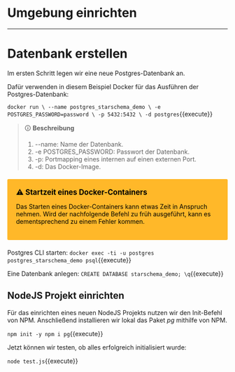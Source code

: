 # Umgebung einrichten
***

# Datenbank erstellen

Im ersten Schritt legen wir eine neue Postgres-Datenbank an.

Dafür verwenden in diesem Beispiel Docker für das Ausführen der Postgres-Datenbank:

`docker run \
      --name postgres_starschema_demo \
      -e POSTGRES_PASSWORD=password \
      -p 5432:5432 \
      -d postgres`{{execute}}

> 🛈 **Beschreibung**<br>
> 1. --name: Name der Datenbank.
> 1. -e POSTGRES_PASSWORD: Passwort der Datenbank.
> 1. -p: Portmapping eines internen auf einen externen Port.
> 1. -d: Das Docker-Image.

<div style="background: #ffb829; width: 100%; border-radius: 3px; box-sizing: border-box; padding: 20px; margin: 20px 0; color: black">
    <div style="font-size: 120%; font-weight: bold; display: inline; position: relative">⚠</div>
    <div style="position: relative; display: inline; font-size: 120%; font-weight: bold">Startzeit eines Docker-Containers</div>
    <p>Das Starten eines Docker-Containers kann etwas Zeit in Anspruch nehmen. Wird der nachfolgende Befehl zu früh ausgeführt, kann es dementsprechend zu einem Fehler kommen.</p>
</div>

Postgres CLI starten:
`docker exec -ti -u postgres postgres_starschema_demo psql`{{execute}}

Eine Datenbank anlegen:
`CREATE DATABASE starschema_demo; \q`{{execute}}

## NodeJS Projekt einrichten

Für das einrichten eines neuen NodeJS Projekts nutzen wir den Init-Befehl von NPM. Anschließend installieren wir lokal das Paket *pg* mithilfe von NPM.

`npm init -y
npm i pg`{{execute}}

Jetzt können wir testen, ob alles erfolgreich initialisiert wurde:

`node test.js`{{execute}}<br>